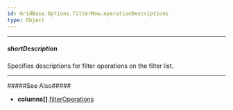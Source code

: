 ```yaml
---
id: GridBase.Options.filterRow.operationDescriptions
type: Object
---
```

---
##### shortDescription
Specifies descriptions for filter operations on the filter list.

---
#####See Also#####
- **columns[]**.[filterOperations](/api-reference/_hidden/GridBaseColumn/filterOperations.md '{basewidgetpath}/Configuration/columns/#filterOperations')